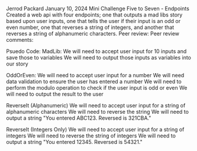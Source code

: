 Jerrod Packard
January 10, 2024
Mini Challenge Five to Seven - Endpoints
Created a web api with four endpoints; one that outputs a mad libs story based upon user inputs, one that tells the user if their input is an odd or even number, one that reverses a string of integers, and another that reverses a string of alphanumeric characters.
Peer review: 
Peer review comments: 

Psuedo Code:
MadLib:
    We will need to accept user input for 10 inputs and save those to variables
    We will need to output those inputs as variables into our story

OddOrEven:
    We will need to accept user input for a number
    We will need data validation to ensure the user has entered a number
    We will need to perform the modulo operation to check if the user input is odd or even
    We will need to output the result to the user

ReverseIt (Alphanumeric)
    We will need to accept user input for a string of alphanumeric characters
    We will need to reverse the string
    We will need to output a string "You entered ABC123. Reversed is 321CBA."

ReverseIt (Integers Only)
    We will need to accept user input for a string of integers
    We will need to reverse the string of integers
    We will need to output a string "You entered 12345. Reversed is 54321."